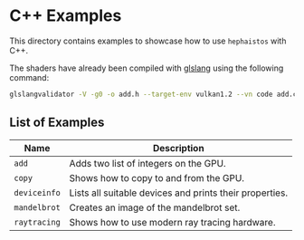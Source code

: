 # C++ Examples

This directory contains examples to showcase how to use `hephaistos` with C++.

The shaders have already been compiled with [glslang](https://github.com/KhronosGroup/glslang)
using the following command:

```bash
glslangvalidator -V -g0 -o add.h --target-env vulkan1.2 --vn code add.comp
```

## List of Examples

| Name | Description |
|------|-------------|
|`add` | Adds two list of integers on the GPU. |
|`copy`| Shows how to copy to and from the GPU. |
|`deviceinfo`| Lists all suitable devices and prints their properties. |
|`mandelbrot`| Creates an image of the mandelbrot set. |
|`raytracing`| Shows how to use modern ray tracing hardware. |

